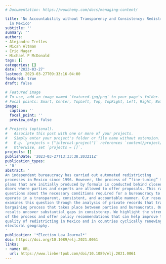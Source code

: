 ```yaml
---
# Documentation: https://wowchemy.com/docs/managing-content/

title: 'No Accountability without Transparency and Consistency: Redistricting-by-Formula
  in Mexico'
subtitle: ''
summary: ''
authors:
- Alejandro Trelles
- Micah Altman
- Eric Magar
- Michael P McDonald
tags: []
categories: []
date: '2023-03-27'
lastmod: 2023-03-27T09:33:16-04:00
featured: true
draft: false

# Featured image
# To use, add an image named `featured.jpg/png` to your page's folder.
# Focal points: Smart, Center, TopLeft, Top, TopRight, Left, Right, BottomLeft, Bottom, BottomRight.
image:
  caption: ''
  focal_point: ''
  preview_only: false

# Projects (optional).
#   Associate this post with one or more of your projects.
#   Simply enter your project's folder or file name without extension.
#   E.g. `projects = ["internal-project"]` references `content/project/deep-learning/index.md`.
#   Otherwise, set `projects = []`.
projects: []
publishDate: '2023-03-27T13:33:38.203211Z'
publication_types:
- '0'
abstract: '
An independent bureaucracy has carried out automated redistricting
processes in Mexico since 1996. However, the process of “fine-tuning” the
plans that are initially produced by formula is conducted behind closed
doors where parties and experts are allowed to offer proposals. This raises
questions about the necessary conditions required for a bureaucracy to
operate in a transparent, consistent, and accountable manner. Our research
examines this question through the analysis of private records that trace the
bargaining process that takes place between parties and bureaucrats. Our
results uncover substantial gaps in consistency. We highlight the strengths
of the process and offer policy recommendations that can help improve the
quality of redistricting in Mexico and in countries cyclically renewing their
electoral geography.
'
publication: '*Election Law Journal*'
doi: https://doi.org/10.1089/elj.2021.0061
links:
- name: URL
  url: https://www.liebertpub.com/doi/10.1089/elj.2021.0061
---
```


